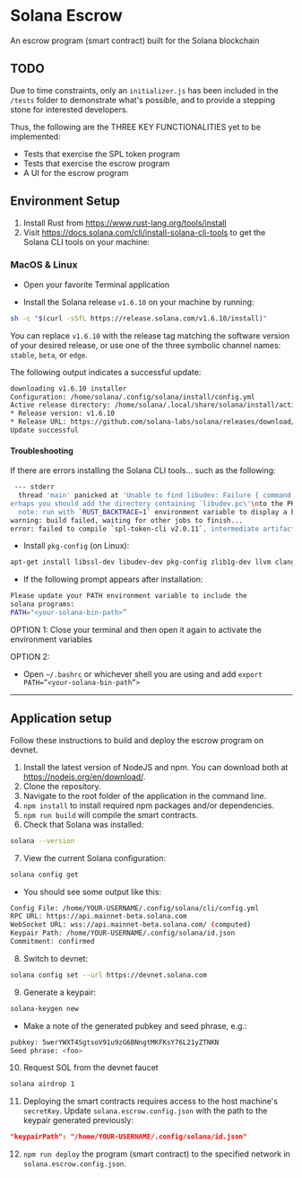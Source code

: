 # Solana Escrow

An escrow program (smart contract) built for the Solana blockchain

## TODO

Due to time constraints, only an `initializer.js` has been included in the `/tests` folder to demonstrate
what's possible, and to provide a stepping stone for interested developers.

Thus, the following are the THREE KEY FUNCTIONALITIES yet to be implemented:

- Tests that exercise the SPL token program
- Tests that exercise the escrow program
- A UI for the escrow program

## Environment Setup

1. Install Rust from <https://www.rust-lang.org/tools/install>
2. Visit <https://docs.solana.com/cli/install-solana-cli-tools> to get the Solana CLI tools on your machine:

### MacOS & Linux

- Open your favorite Terminal application

- Install the Solana release `v1.6.10` on your machine by running:

```bash
sh -c "$(curl -sSfL https://release.solana.com/v1.6.10/install)"
```

You can replace `v1.6.10` with the release tag matching the software version of your desired release, or use one of the three symbolic channel names: `stable`, `beta`, or `edge`.

The following output indicates a successful update:

```bash
downloading v1.6.10 installer
Configuration: /home/solana/.config/solana/install/config.yml
Active release directory: /home/solana/.local/share/solana/install/active_release
* Release version: v1.6.10
* Release URL: https://github.com/solana-labs/solana/releases/download/v1.6.10/solana-release-x86_64-unknown-linux-gnu.tar.bz2
Update successful
```

#### Troubleshooting

If there are errors installing the Solana CLI tools... such as the following:

```bash
 --- stderr
  thread 'main' panicked at 'Unable to find libudev: Failure { command: "\"pkg-config\" \"--libs\" \"--cflags\" \"libudev\"", output: Output { status: ExitStatus(ExitStatus(256)), stdout: "", stderr: "Package libudev was not found in the pkg-config search path.\nP
erhaps you should add the directory containing `libudev.pc\'\nto the PKG_CONFIG_PATH environment variable\nNo package \'libudev\' found\n" } }', /home/ccdle12/.cargo/registry/src/github.com-1ecc6299db9ec823/hidapi-1.2.6/build.rs:53:54
  note: run with `RUST_BACKTRACE=1` environment variable to display a backtrace
warning: build failed, waiting for other jobs to finish...
error: failed to compile `spl-token-cli v2.0.11`, intermediate artifacts can be found at `/tmp/cargo-installd5uUAO`
```

- Install `pkg-config` (on Linux):

```bash
apt-get install libssl-dev libudev-dev pkg-config zlib1g-dev llvm clang make
```

- If the following prompt appears after installation:

```bash
Please update your PATH environment variable to include the 
solana programs:
PATH="<your-solana-bin-path>”
```

OPTION 1: Close your terminal and then open it again to activate the environment variables

OPTION 2:

- Open `~/.bashrc` or whichever shell you are using and add `export PATH=”<your-solana-bin-path”>`

---

## Application setup

Follow these instructions to build and deploy the escrow program on devnet.

1. Install the latest version of NodeJS and npm. You can download both at <https://nodejs.org/en/download/>.
2. Clone the repository.
3. Navigate to the root folder of the application in the command line.
4. `npm install` to install required npm packages and/or dependencies.
5. `npm run build` will compile the smart contracts.
6. Check that Solana was installed:

```bash
solana --version
```

7. View the current Solana configuration:

```bash
solana config get
```

- You should see some output like this:

```bash
Config File: /home/YOUR-USERNAME/.config/solana/cli/config.yml
RPC URL: https://api.mainnet-beta.solana.com
WebSocket URL: wss://api.mainnet-beta.solana.com/ (computed)
Keypair Path: /home/YOUR-USERNAME/.config/solana/id.json
Commitment: confirmed
```

8. Switch to devnet:

```bash
solana config set --url https://devnet.solana.com
```


9. Generate a keypair:

```bash
solana-keygen new
```

- Make a note of the generated pubkey and seed phrase, e.g.:

```bash
pubkey: 5werYWXT4SgtsoV91u9zG6BNngtMKFKsY76L21yZTNKN
Seed phrase: <foo>
```

10. Request SOL from the devnet faucet

```bash
solana airdrop 1
```

11. Deploying the smart contracts requires access to the host machine's `secretKey`. Update `solana.escrow.config.json` with the path to the keypair generated previously:

```json
"keypairPath": "/home/YOUR-USERNAME/.config/solana/id.json"
```

12. `npm run deploy` the program (smart contract) to the specified network in `solana.escrow.config.json`.

